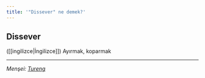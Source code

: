 ```yaml
---
title: '"Dissever" ne demek?'
---
```


## Dissever
([[ingilizce|İngilizce]]) Ayırmak, koparmak

---
*Menşei: [Tureng](https://tureng.com/de/turkisch-englisch/dissever)*